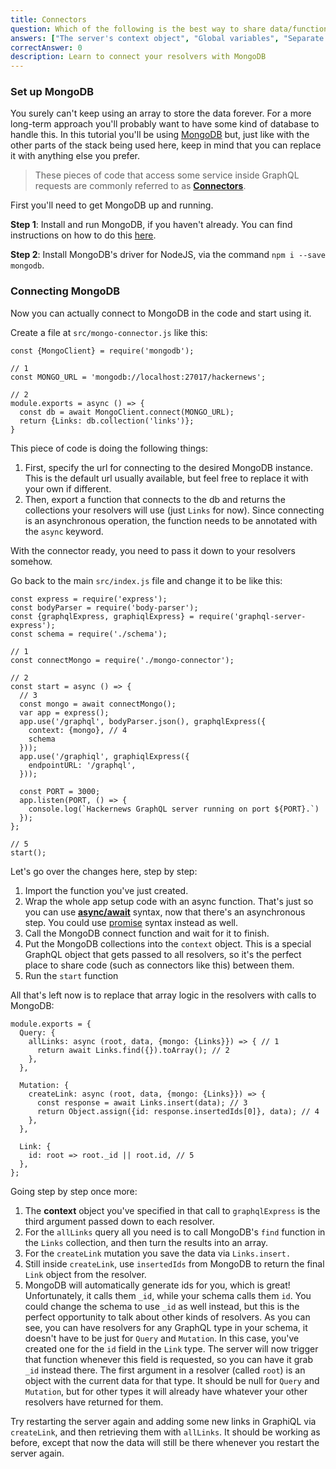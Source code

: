 ```yaml
---
title: Connectors
question: Which of the following is the best way to share data/functions between resolvers?
answers: ["The server's context object", "Global variables", "Separate module file", "That's not possible"]
correctAnswer: 0
description: Learn to connect your resolvers with MongoDB
---
```


### Set up MongoDB

You surely can't keep using an array to store the data forever. For a more long-term approach you'll probably want to have some kind of database to handle this. In this tutorial you'll be using [MongoDB](https://www.mongodb.com/) but, just like with the other parts of the stack being used here, keep in mind that you can replace it with anything else you prefer.


> These pieces of code that access some service inside GraphQL requests are commonly referred to as **[Connectors](https://github.com/apollographql/graphql-tools/blob/master/designs/connectors.md#what-is-a-connector)**.

First you'll need to get MongoDB up and running.

<Instruction>

**Step 1**: Install and run MongoDB, if you haven't already. You can find instructions on how to do this [here](https://docs.mongodb.com/master/administration/install-community/).

</Instruction>

<Instruction>

**Step 2**: Install MongoDB's driver for NodeJS, via the command `npm i --save mongodb`.

</Instruction>

### Connecting MongoDB

Now you can actually connect to MongoDB in the code and start using it.

<Instruction>

Create a file at `src/mongo-connector.js` like this:

```js(path=".../hackernews-graphql-js/src/mongo-connector.js")
const {MongoClient} = require('mongodb');

// 1
const MONGO_URL = 'mongodb://localhost:27017/hackernews';

// 2
module.exports = async () => {
  const db = await MongoClient.connect(MONGO_URL);
  return {Links: db.collection('links')};
}
```

</Instruction>

This piece of code is doing the following things:

1. First, specify the url for connecting to the desired MongoDB instance. This is the default url usually available, but feel free to replace it with your own if different.
2. Then, export a function that connects to the db and returns the collections your resolvers will use (just `Links` for now). Since connecting is an asynchronous operation, the function needs to be annotated with the `async` keyword.

With the connector ready, you need to pass it down to your resolvers somehow.

<Instruction>

Go back to the main `src/index.js` file and change it to be like this:

```js{6-30}(path=".../hackernews-graphql-js/src/index.js")
const express = require('express');
const bodyParser = require('body-parser');
const {graphqlExpress, graphiqlExpress} = require('graphql-server-express');
const schema = require('./schema');

// 1
const connectMongo = require('./mongo-connector');

// 2
const start = async () => {
  // 3
  const mongo = await connectMongo();
  var app = express();
  app.use('/graphql', bodyParser.json(), graphqlExpress({
    context: {mongo}, // 4
    schema
  }));
  app.use('/graphiql', graphiqlExpress({
    endpointURL: '/graphql',
  }));

  const PORT = 3000;
  app.listen(PORT, () => {
    console.log(`Hackernews GraphQL server running on port ${PORT}.`)
  });
};

// 5
start();
```

</Instruction>

Let's go over the changes here, step by step:

1. Import the function you've just created.
2. Wrap the whole app setup code with an async function. That's just so you can use **[async/await](https://developer.mozilla.org/en-US/docs/Web/JavaScript/Reference/Statements/async_function)** syntax, now that there's an asynchronous step. You could use [promise](https://developer.mozilla.org/en/docs/Web/JavaScript/Reference/Global_Objects/Promise) syntax instead as well.
3. Call the MongoDB connect function and wait for it to finish.
4. Put the MongoDB collections into the `context` object. This is a special GraphQL object that gets passed to all resolvers, so it's the perfect place to share code (such as connectors like this) between them.
5. Run the `start` function

<Instruction>

All that's left now is to replace that array logic in the resolvers with calls to MongoDB:

```js(path=".../hackernews-graphql-js/src/schema/resolvers.js")
module.exports = {
  Query: {
    allLinks: async (root, data, {mongo: {Links}}) => { // 1
      return await Links.find({}).toArray(); // 2
    },
  },

  Mutation: {
    createLink: async (root, data, {mongo: {Links}}) => {
      const response = await Links.insert(data); // 3
      return Object.assign({id: response.insertedIds[0]}, data); // 4
    },
  },

  Link: {
    id: root => root._id || root.id, // 5
  },
};
```

</Instruction>

Going step by step once more:

1. The **context** object you've specified in that call to `graphqlExpress` is the third argument passed down to each resolver.
2. For the `allLinks` query all you need is to call MongoDB's `find` function in the `Links` collection, and then turn the results into an array.
3. For the `createLink` mutation you save the data via `Links.insert.`
4. Still inside `createLink`, use `insertedIds` from MongoDB to return the final `Link` object from the resolver.
5. MongoDB will automatically generate ids for you, which is great! Unfortunately, it calls them `_id`, while your schema calls them `id`. You could change the schema to use `_id` as well instead, but this is the perfect opportunity to talk about other kinds of resolvers. As you can see, you can have resolvers for any GraphQL type in your schema, it doesn't have to be just for `Query` and `Mutation`. In this case, you've created one for the `id` field in the `Link` type. The server will now trigger that function whenever this field is requested, so you can have it grab `_id` instead there. The first argument in a resolver (called `root`) is an object with the current data for that type. It should be null for `Query` and `Mutation`, but for other types it will already have whatever your other resolvers have returned for them.

Try restarting the server again and adding some new links in GraphiQL via `createLink`, and then retrieving them with `allLinks`. It should be working as before, except that now the data will still be there whenever you restart the server again.
